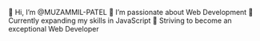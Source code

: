 👋 Hi, I’m @MUZAMMIL-PATEL
🔭 I’m passionate about Web Development
🌱 Currently expanding my skills in JavaScript
🚀 Striving to become an exceptional Web Developer

<!---
MUZAMMIL-PATEL/MUZAMMIL-PATEL is a ✨ special ✨ repository because its `README.md` (this file) appears on your GitHub profile.
You can click the Preview link to take a look at your changes.
--->
